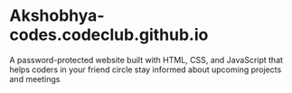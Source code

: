 # Akshobhya-codes.codeclub.github.io
A password-protected website built with HTML, CSS, and JavaScript  that helps coders in your friend circle stay informed about upcoming projects and meetings
